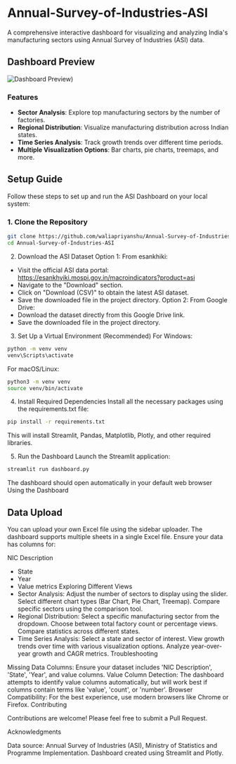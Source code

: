 # Annual-Survey-of-Industries-ASI
A comprehensive interactive dashboard for visualizing and analyzing India's manufacturing sectors using Annual Survey of Industries (ASI) data.

## Dashboard Preview
![Dashboard Preview](https://dashboardasi.streamlit.app))

### Features
- **Sector Analysis**: Explore top manufacturing sectors by the number of factories.
- **Regional Distribution**: Visualize manufacturing distribution across Indian states.
- **Time Series Analysis**: Track growth trends over different time periods.
- **Multiple Visualization Options**: Bar charts, pie charts, treemaps, and more.

## Setup Guide

Follow these steps to set up and run the ASI Dashboard on your local system:

### 1. Clone the Repository
```bash
git clone https://github.com/waliapriyanshu/Annual-Survey-of-Industries-ASI.git
cd Annual-Survey-of-Industries-ASI
```
2. Download the ASI Dataset
Option 1: From esankhiki:
- Visit the official ASI data portal: https://esankhyiki.mospi.gov.in/macroindicators?product=asi
- Navigate to the "Download" section.
- Click on "Download (CSV)" to obtain the latest ASI dataset.
- Save the downloaded file in the project directory.
Option 2: From Google Drive:
- Download the dataset directly from this Google Drive link.
- Save the downloaded file in the project directory.
3. Set Up a Virtual Environment (Recommended)
For Windows:
```bash
python -m venv venv
venv\Scripts\activate
```
For macOS/Linux:
```bash
python3 -m venv venv
source venv/bin/activate
```
4. Install Required Dependencies
Install all the necessary packages using the requirements.txt file:
```bash
pip install -r requirements.txt
```
This will install Streamlit, Pandas, Matplotlib, Plotly, and other required libraries.

5. Run the Dashboard
Launch the Streamlit application:
```bash
streamlit run dashboard.py
```
The dashboard should open automatically in your default web browser
Using the Dashboard

## Data Upload
You can upload your own Excel file using the sidebar uploader. The dashboard supports multiple sheets in a single Excel file. Ensure your data has columns for:

NIC Description
- State
- Year
- Value metrics
Exploring Different Views
- Sector Analysis:
Adjust the number of sectors to display using the slider.
Select different chart types (Bar Chart, Pie Chart, Treemap).
Compare specific sectors using the comparison tool.
- Regional Distribution:
Select a specific manufacturing sector from the dropdown.
Choose between total factory count or percentage views.
Compare statistics across different states.
- Time Series Analysis:
Select a state and sector of interest.
View growth trends over time with various visualization options.
Analyze year-over-year growth and CAGR metrics.
Troubleshooting

Missing Data Columns: Ensure your dataset includes 'NIC Description', 'State', 'Year', and value columns.
Value Column Detection: The dashboard attempts to identify value columns automatically, but will work best if columns contain terms like 'value', 'count', or 'number'.
Browser Compatibility: For the best experience, use modern browsers like Chrome or Firefox.
Contributing

Contributions are welcome! Please feel free to submit a Pull Request.

Acknowledgments

Data source: Annual Survey of Industries (ASI), Ministry of Statistics and Programme Implementation.
Dashboard created using Streamlit and Plotly.
